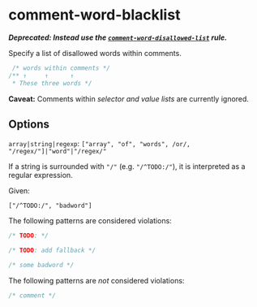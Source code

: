 # comment-word-blacklist

**_Deprecated: Instead use the [`comment-word-disallowed-list`](https://github.com/stylelint/stylelint/tree/13.7.1/lib/rules/comment-word-disallowed-list/README.md) rule._**

Specify a list of disallowed words within comments.

<!-- prettier-ignore -->
```css
 /* words within comments */
/** ↑     ↑      ↑
 * These three words */
```

**Caveat:** Comments within _selector and value lists_ are currently ignored.

## Options

`array|string|regexp`: `["array", "of", "words", /or/, "/regex/"]|"word"|"/regex/"`

If a string is surrounded with `"/"` (e.g. `"/^TODO:/"`), it is interpreted as a regular expression.

Given:

```
["/^TODO:/", "badword"]
```

The following patterns are considered violations:

<!-- prettier-ignore -->
```css
/* TODO: */
```

<!-- prettier-ignore -->
```css
/* TODO: add fallback */
```

<!-- prettier-ignore -->
```css
/* some badword */
```

The following patterns are _not_ considered violations:

<!-- prettier-ignore -->
```css
/* comment */
```
